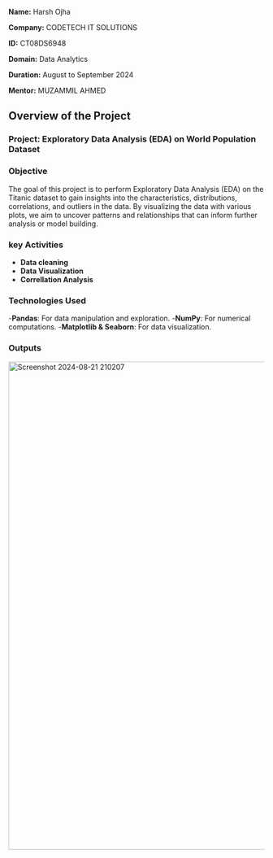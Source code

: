 **Name:** Harsh Ojha

**Company:** CODETECH IT SOLUTIONS

**ID:** CT08DS6948

**Domain:** Data Analytics

**Duration:** August to September 2024

**Mentor:** MUZAMMIL AHMED


## Overview of the Project

### Project: Exploratory Data Analysis (EDA) on World Population Dataset

### Objective
The goal of this project is to perform Exploratory Data Analysis (EDA) on the Titanic dataset to gain insights into the characteristics, distributions, correlations, and outliers in the data. By visualizing the data with various plots, we aim to uncover patterns and relationships that can inform further analysis or model building.

### key Activities 
- **Data cleaning**
- **Data Visualization**
- **Correllation Analysis**

### Technologies Used
-**Pandas**: For data manipulation and exploration.
-**NumPy**: For numerical computations.
-**Matplotlib & Seaborn**: For data visualization.

### Outputs 

<img width="960" alt="Screenshot 2024-08-21 210207" src="https://github.com/user-attachments/assets/197376df-0cab-4d9e-b259-bd6f8396bd8e">

